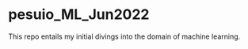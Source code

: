# pesuio_ML_Jun2022

<p>This repo entails my initial divings into the domain of machine learning.</p>
